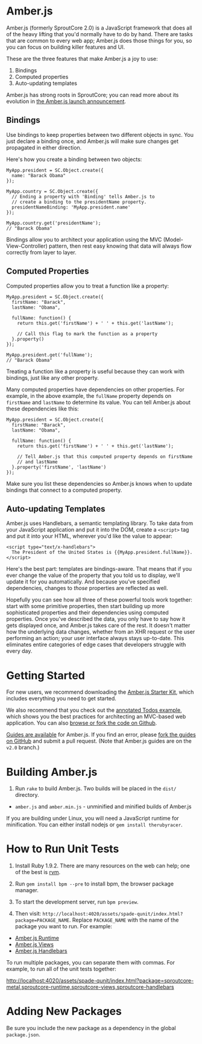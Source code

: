 # Amber.js

Amber.js (formerly SproutCore 2.0) is a JavaScript framework that does all of the heavy lifting that you'd normally have to do by hand. There are tasks that are common to every web app; Amber.js does those things for you, so you can focus on building killer features and UI.

These are the three features that make Amber.js a joy to use:

1. Bindings
2. Computed properties
3. Auto-updating templates

Amber.js has strong roots in SproutCore; you can read more about its evolution in [the Amber.js launch announcement](http://yehudakatz.com/2011/12/08/announcing-amber-js/).

## Bindings

Use bindings to keep properties between two different objects in sync. You just declare a binding once, and Amber.js will make sure changes get propagated in either direction.

Here's how you create a binding between two objects:

    MyApp.president = SC.Object.create({
      name: "Barack Obama"
    });

    MyApp.country = SC.Object.create({
      // Ending a property with 'Binding' tells Amber.js to
      // create a binding to the presidentName property.
      presidentNameBinding: 'MyApp.president.name'
    });

    MyApp.country.get('presidentName');
    // "Barack Obama"

Bindings allow you to architect your application using the MVC (Model-View-Controller) pattern, then rest easy knowing that data will always flow correctly from layer to layer.

## Computed Properties

Computed properties allow you to treat a function like a property:

    MyApp.president = SC.Object.create({
      firstName: "Barack",
      lastName: "Obama",

      fullName: function() {
        return this.get('firstName') + ' ' + this.get('lastName');

        // Call this flag to mark the function as a property
      }.property()
    });

    MyApp.president.get('fullName');
    // "Barack Obama"

Treating a function like a property is useful because they can work with bindings, just like any other property.

Many computed properties have dependencies on other properties. For example, in the above example, the `fullName` property depends on `firstName` and `lastName` to determine its value. You can tell Amber.js about these dependencies like this:

    MyApp.president = SC.Object.create({
      firstName: "Barack",
      lastName: "Obama",

      fullName: function() {
        return this.get('firstName') + ' ' + this.get('lastName');

        // Tell Amber.js that this computed property depends on firstName
        // and lastName
      }.property('firstName', 'lastName')
    });

Make sure you list these dependencies so Amber.js knows when to update bindings that connect to a computed property.

## Auto-updating Templates

Amber.js uses Handlebars, a semantic templating library. To take data from your JavaScript application and put it into the DOM, create a `<script>` tag and put it into your HTML, wherever you'd like the value to appear:

    <script type="text/x-handlebars">
      The President of the United States is {{MyApp.president.fullName}}.
    </script>

Here's the best part: templates are bindings-aware. That means that if you ever change the value of the property that you told us to display, we'll update it for you automatically. And because you've specified dependencies, changes to *those* properties are reflected as well.

Hopefully you can see how all three of these powerful tools work together: start with some primitive properties, then start building up more sophisticated properties and their dependencies using computed properties. Once you've described the data, you only have to say how it gets displayed once, and Amber.js takes care of the rest. It doesn't matter how the underlying data changes, whether from an XHR request or the user performing an action; your user interface always stays up-to-date. This eliminates entire categories of edge cases that developers struggle with every day.

# Getting Started

For new users, we recommend downloading the [Amber.js Starter Kit](https://github.com/amberjs/starter-kit/downloads), which includes everything you need to get started.

We also recommend that you check out the [annotated Todos example](http://annotated-todos.strobeapp.com/), which shows you the best practices for architecting an MVC-based web application. You can also [browse or fork the code on Github](https://github.com/amberjs/todos).

[Guides are available](http://guides.sproutcore20.com/) for Amber.js. If you find an error, please [fork the guides on GitHub](https://github.com/sproutcore/sproutguides/tree/v2.0) and submit a pull request. (Note that Amber.js guides are on the `v2.0` branch.)

# Building Amber.js

1. Run `rake` to build Amber.js. Two builds will be placed in the `dist/` directory.
  * `amber.js` and `amber.min.js` - unminified and minified
    builds of Amber.js

If you are building under Linux, you will need a JavaScript runtime for
minification. You can either install nodejs or `gem install
therubyracer`.

# How to Run Unit Tests

1. Install Ruby 1.9.2. There are many resources on the web can help; one of the best is [rvm](http://rvm.beginrescueend.com/).

3. Run `gem install bpm --pre` to install bpm, the browser package
   manager.

4. To start the development server, run `bpm preview`.

5. Then visit: `http://localhost:4020/assets/spade-qunit/index.html?package=PACKAGE_NAME`.  Replace `PACKAGE_NAME` with the name of the package you want to run.  For example:

  * [Amber.js Runtime](http://localhost:4020/assets/spade-qunit/index.html?package=sproutcore-runtime)
  * [Amber.js Views](http://localhost:4020/assets/spade-qunit/index.html?package=sproutcore-views)
  * [Amber.js Handlebars](http://localhost:4020/assets/spade-qunit/index.html?package=sproutcore-handlebars)

To run multiple packages, you can separate them with commas. For
example, to run all of the unit tests together:

[http://localhost:4020/assets/spade-qunit/index.html?package=sproutcore-metal,sproutcore-runtime,sproutcore-views,sproutcore-handlebars](http://localhost:4020/assets/spade-qunit/index.html?package=sproutcore-metal,sproutcore-runtime,sproutcore-views,sproutcore-handlebars)

# Adding New Packages

Be sure you include the new package as a dependency in the global `package.json`.
